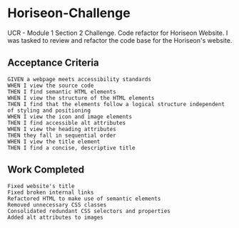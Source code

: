# Horiseon-Challenge
UCR - Module 1 Section 2 Challenge.
Code refactor for Horiseon Website.
I was tasked to review and refactor the code base for the Horiseon's website.
## Acceptance Criteria

```
GIVEN a webpage meets accessibility standards
WHEN I view the source code
THEN I find semantic HTML elements
WHEN I view the structure of the HTML elements
THEN I find that the elements follow a logical structure independent of styling and positioning
WHEN I view the icon and image elements
THEN I find accessible alt attributes
WHEN I view the heading attributes
THEN they fall in sequential order
WHEN I view the title element
THEN I find a concise, descriptive title
```

## Work Completed

```
Fixed website's title
Fixed broken internal links
Refactored HTML to make use of semantic elements
Removed unnecessary CSS classes
Consolidated redundant CSS selectors and properties
Added alt attributes to images
```

